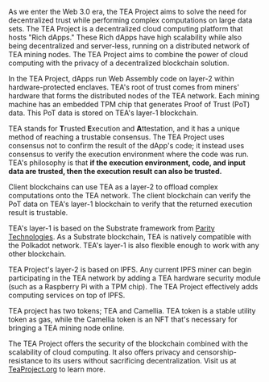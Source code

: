 As we enter the Web 3.0 era, the TEA Project aims to solve the need for decentralized trust while performing complex computations on large data sets. The TEA Project is a decentralized cloud computing platform that hosts "Rich dApps." These Rich dApps have high scalability while also being decentralized and server-less, running on a distributed network of TEA mining nodes. The TEA Project aims to combine the power of cloud computing with the privacy of a decentralized blockchain solution.

In the TEA Project, dApps run Web Assembly code on layer-2 within hardware-protected enclaves. TEA's root of trust comes from miners' hardware that forms the distributed nodes of the TEA network. Each mining machine has an embedded TPM chip that generates Proof of Trust (PoT) data. This PoT data is stored on TEA's layer-1 blockchain. 

TEA stands for **T**rusted **E**xecution and **A**ttestation, and it has a unique method of reaching a trustable consensus. The TEA Project uses consensus not to confirm the result of the dApp's code; it instead uses consensus to verify the execution environment where the code was run. TEA's philosophy is that **if the execution environment, code, and input data are trusted, then the execution result can also be trusted.**

Client blockchains can use TEA as a layer-2 to offload complex computations onto the TEA network. The client blockchain can verify the PoT data on TEA's layer-1 blockchain to verify that the returned execution result is trustable.

TEA's layer-1 is based on the Substrate framework from [Parity Technologies](https://www.parity.io/technologies/substrate). As a Substrate blockchain, TEA is natively compatible with the Polkadot network. TEA's layer-1 is also flexible enough to work with any other blockchain.

TEA Project's layer-2 is based on IPFS. Any current IPFS miner can begin participating in the TEA network by adding a TEA hardware security module (such as a Raspberry Pi with a TPM chip). The TEA Project effectively adds computing services on top of IPFS.

TEA project has two tokens; TEA and Camellia. TEA token is a stable utility token as gas, while the Camellia token is an NFT that's necessary for bringing a TEA mining node online.

The TEA Project offers the security of the blockchain combined with the scalability of cloud computing. It also offers privacy and censorship-resistance to its users without sacrificing decentralization. Visit us at [TeaProject.org](https://teaproject.org) to learn more.